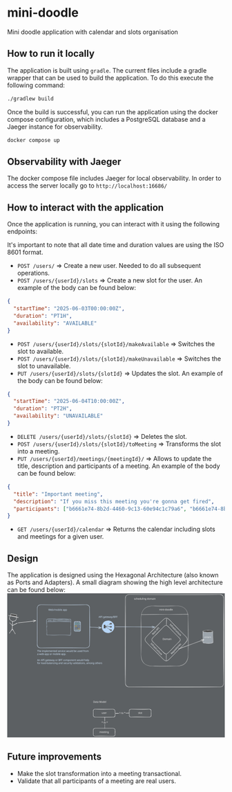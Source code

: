 # mini-doodle
Mini doodle application with calendar and slots organisation


## How to run it locally
The application is built using `gradle`. The current files include a gradle wrapper
that can be used to build the application. To do this execute the following command:

```bash
./gradlew build
```

Once the build is successful, you can run the application using the docker compose 
configuration, which includes a PostgreSQL database and a Jaeger instance for observability.

```bash
docker compose up
```

## Observability with Jaeger
The docker compose file includes Jaeger for local observability. In order to
access the server locally go to `http://localhost:16686/`

## How to interact with the application
Once the application is running, you can interact with it using the following endpoints:

It's important to note that all date time and duration values are using the ISO 8601 format.

- `POST /users/` => Create a new user. Needed to do all subsequent operations.
- `POST /users/{userId}/slots` => Create a new slot for the user. An example of the body can be found below:
```json
{
  "startTime": "2025-06-03T00:00:00Z",
  "duration": "PT1H",
  "availability": "AVAILABLE"
}
```
- `POST /users/{userId}/slots/{slotId}/makeAvailable` => Switches the slot to available.
- `POST /users/{userId}/slots/{slotId}/makeUnavailable` => Switches the slot to unavailable.
- `PUT /users/{userId}/slots/{slotId}` => Updates the slot. An example of the body can be found below:
```json
{
  "startTime": "2025-06-04T10:00:00Z",
  "duration": "PT2H",
  "availability": "UNAVAILABLE"
}
```
- `DELETE /users/{userId}/slots/{slotId}` => Deletes the slot.
- `POST /users/{userId}/slots/{slotId}/toMeeting` => Transforms the slot into a meeting.
- `PUT /users/{userId}/meetings/{meetingId}/` => Allows to update the title, description and participants of a meeting. 
An example of the body can be found below:
```json
{
  "title": "Important meeting",
  "description": "If you miss this meeting you're gonna get fired",
  "participants": ["b6661e74-8b2d-4460-9c13-60e94c1c79a6", "b6661e74-8b2d-4460-9c13-60e94c1c79a7", "b6661e74-8b2d-4460-9c13-60e94c1c79a8"]
}
```
- `GET /users/{userId}/calendar` => Returns the calendar including slots and meetings for a given user.

## Design
The application is designed using the Hexagonal Architecture (also known as Ports and Adapters). A small diagram
showing the high level architecture can be found below:
<img src="./mini-doodle-design.svg">

## Future improvements
- Make the slot transformation into a meeting transactional.
- Validate that all participants of a meeting are real users.